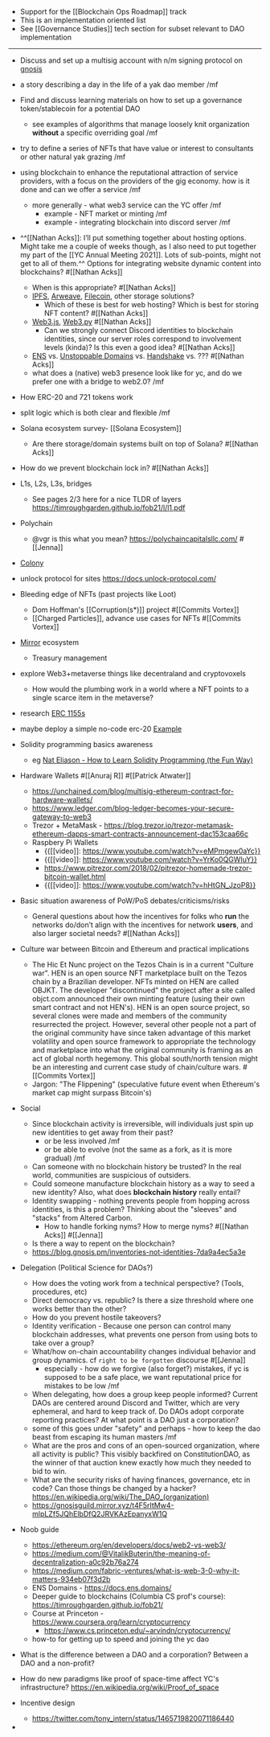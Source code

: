 - Support for the [[Blockchain Ops Roadmap]] track
- This is an implementation oriented list
- See [[Governance Studies]] tech section for subset relevant to DAO implementation 
- ---
- Discuss and set up a multisig account with n/m signing protocol on [gnosis](https://gnosis.io/protocol/)
- a story describing a day in the life of a yak dao member /mf
- Find and discuss learning materials on how to set up a governance token/stablecoin for a potential DAO
    - see examples of algorithms that manage loosely knit organization __without__ a specific overriding goal /mf
- try to define a series of NFTs that have value or interest to consultants or other natural yak grazing /mf
- using blockchain to enhance the reputational attraction of service providers, with a focus on the providers of the gig economy. how is it done and can we offer a service /mf
    - more generally - what web3 service can the YC offer /mf
        - example - NFT market or minting /mf
        - example - integrating blockchain into discord server /mf
- ^^[[Nathan Acks]]: I’ll put something together about hosting options. Might take me a couple of weeks though, as I also need to put together my part of the [[YC Annual Meeting 2021]]. Lots of sub-points, might not get to all of them.^^ Options for integrating website dynamic content into blockchains? #[[Nathan Acks]]
    - When is this appropriate? #[[Nathan Acks]]
    - [IPFS](https://ipfs.io/), [Arweave](https://arweave.org/), [Filecoin](https://filecoin.io/), other storage solutions?
        - Which of these is best for web hosting? Which is best for storing NFT content? #[[Nathan Acks]]
    - [Web3.js](https://web3js.readthedocs.io/), [Web3.py](https://github.com/ethereum/web3.py) #[[Nathan Acks]]
        - Can we strongly connect Discord identities to blockchain identities, since our server roles correspond to involvement levels (kinda)? Is this even a good idea? #[[Nathan Acks]]
    - [ENS](https://ens.domains/) vs. [Unstoppable Domains](https://unstoppabledomains.com/) vs. [Handshake](https://handshake.org/) vs. ??? #[[Nathan Acks]]
    - what does a (native) web3 presence look like for yc, and do we prefer one with a bridge to web2.0? /mf
- How ERC-20 and 721 tokens work
- split logic which is both clear and flexible /mf
- Solana ecosystem survey- [[Solana Ecosystem]]
    - Are there storage/domain systems built on top of Solana? #[[Nathan Acks]]
- How do we prevent blockchain lock in? #[[Nathan Acks]]
- L1s, L2s, L3s, bridges
    - See pages 2/3 here for a nice TLDR of layers https://timroughgarden.github.io/fob21/l/l1.pdf 
- Polychain 
    - @vgr is this what you mean? https://polychaincapitalsllc.com/ #[[Jenna]]
- [Colony](https://colony.io/)
- unlock protocol for sites https://docs.unlock-protocol.com/
- Bleeding edge of NFTs (past projects like Loot)
    - Dom Hoffman's [[Corruption(s*)]] project #[[Commits Vortex]]
    - [[Charged Particles]], advance use cases for NFTs #[[Commits Vortex]]
- [Mirror](https://mirror.xyz/) ecosystem
    - Treasury management
- explore Web3+metaverse things like decentraland and cryptovoxels
    - How would the plumbing work in a world where a NFT points to a single scarce item in the metaverse? 
- research [ERC 1155s](https://eips.ethereum.org/EIPS/eip-1155)
- maybe deploy a simple no-code erc-20 [Example](https://vittominacori.github.io/erc20-generator/)
- Solidity programming basics awareness
    - eg [Nat Eliason - How to Learn Solidity Programming (the Fun Way)](https://www.nateliason.com/blog/learn-solidity)
- Hardware Wallets #[[Anuraj R]] #[[Patrick Atwater]]
    - https://unchained.com/blog/multisig-ethereum-contract-for-hardware-wallets/
    - https://www.ledger.com/blog-ledger-becomes-your-secure-gateway-to-web3
    - Trezor + MetaMask - https://blog.trezor.io/trezor-metamask-ethereum-dapps-smart-contracts-announcement-dac153caa66c
    - Raspbery Pi Wallets
        - {{[[video]]: https://www.youtube.com/watch?v=eMPmgew0aYc}}
        - {{[[video]]: https://www.youtube.com/watch?v=YrKo0QGWIuY}}
        - https://www.pitrezor.com/2018/02/pitrezor-homemade-trezor-bitcoin-wallet.html
        - {{[[video]]: https://www.youtube.com/watch?v=hHtGN_JzoP8}}
- Basic situation awareness of PoW/PoS debates/criticisms/risks
    - General questions about how the incentives for folks who __run__ the networks do/don’t align with the incentives for network __users__, and also larger societal needs? #[[Nathan Acks]]
- Culture war between Bitcoin and Ethereum and practical implications

    - The Hic Et Nunc project on the Tezos Chain is in a current "Culture war". HEN is an open source NFT marketplace built on the Tezos chain by a Brazilian developer. NFTs minted on HEN are called OBJKT. The developer "discontinued" the project after a site called objct.com announced their own minting feature (using their own smart contract and not HEN's). HEN is an open source project, so several clones were made and members of the community resurrected the project. However, several other people not a part of the original community have since taken advantage of this market volatility and open source framework to appropriate the technology and marketplace into what the original community is framing as an act of global north hegemony. This global south/north tension might be an interesting and current case study of chain/culture wars. #[[Commits Vortex]]
    - Jargon: "The Flippening" (speculative future event when Ethereum's market cap might surpass Bitcoin's)
- Social
    - Since blockchain activity is irreversible, will individuals just spin up new identities to get away from their past? 
        - or be less involved /mf
        - or be able to evolve (not the same as a fork, as it is more gradual) /mf
    - Can someone with no blockchain history be trusted? In the real world, communities are suspicious of outsiders.
    - Could someone manufacture blockchain history as a way to seed a new identity? Also, what does __blockchain history__ really entail?
    - Identity swapping - nothing prevents people from hopping across identities, is this a problem? Thinking about the "sleeves" and "stacks" from Altered Carbon.
        - How to handle forking nyms? How to merge nyms? #[[Nathan Acks]] #[[Jenna]]
    - Is there a way to repent on the blockchain? 
    - https://blog.gnosis.pm/inventories-not-identities-7da9a4ec5a3e
- Delegation (Political Science for DAOs?)
    - How does the voting work from a technical perspective? (Tools, procedures, etc)
    - Direct democracy vs. republic? Is there a size threshold where one works better than the other?
    - How do you prevent hostile takeovers?
    - Identity verification - Because one person can control many blockchain addresses, what prevents one person from using bots to take over a group?
    - What/how on-chain accountability changes individual behavior and group dynamics. cf `right to be forgotten` discourse #[[Jenna]]
        - especially - how do we forgive (also forget?) mistakes, if yc is supposed to be a safe place, we want reputational price for mistakes to be low /mf
    - When delegating, how does a group keep people informed? Current DAOs are centered around Discord and Twitter, which are very ephemeral, and hard to keep track of. Do DAOs adopt corporate reporting practices? At what point is a DAO just a corporation?
    - some of this goes under "safety" and perhaps - how to keep the dao beast from escaping its human masters /mf
    - What are the pros and cons of an open-sourced organization, where all activity is public? This visibly backfired on ConstitutionDAO, as the winner of that auction knew exactly how much they needed to bid to win.
    - What are the security risks of having finances, governance, etc in code? Can those things be changed by a hacker? https://en.wikipedia.org/wiki/The_DAO_(organization)
    - https://gnosisguild.mirror.xyz/t4F5rItMw4-mlpLZf5JQhElbDfQ2JRVKAzEpanyxW1Q
- Noob guide
    - https://ethereum.org/en/developers/docs/web2-vs-web3/
    - https://medium.com/@VitalikButerin/the-meaning-of-decentralization-a0c92b76a274
    - https://medium.com/fabric-ventures/what-is-web-3-0-why-it-matters-934eb07f3d2b
    - ENS Domains - https://docs.ens.domains/
    - Deeper guide to blockchains (Columbia CS prof's course): https://timroughgarden.github.io/fob21/ 
    - Course at Princeton - https://www.coursera.org/learn/cryptocurrency
        - https://www.cs.princeton.edu/~arvindn/cryptocurrency/
    - how-to for getting up to speed and joining the yc dao
- What is the difference between a DAO and a corporation? 
Between a DAO and a non-profit?
- How do new paradigms like proof of space-time affect YC's infrastructure? https://en.wikipedia.org/wiki/Proof_of_space 
- Incentive design 
    - https://twitter.com/tony_intern/status/1465719820071186440
- 
